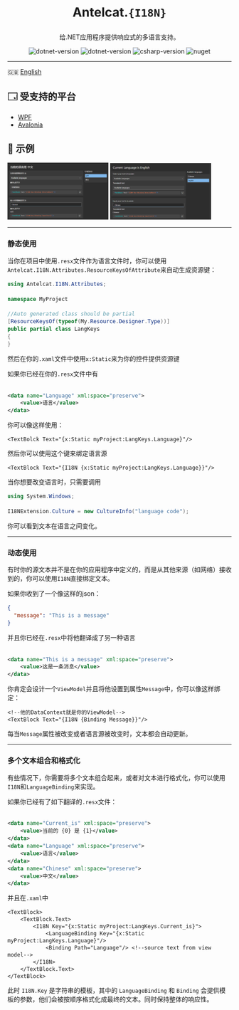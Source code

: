 <div align="center">

<h1>

Antelcat.`{I18N}`

</h1>

给.NET应用程序提供响应式的多语言支持。

</div>

<p align="center">
    <img alt="dotnet-version" src="https://img.shields.io/badge/WPF-%3E%3D4.0-2C896A.svg"/>
<img alt="dotnet-version" src="https://img.shields.io/badge/Avalonia-%3E%3D11.0-AE42F8.svg"/>
    <img alt="csharp-version" src="https://img.shields.io/badge/C%23->=9.0-3BA93F.svg"/>
    <img alt="nuget" src="https://img.shields.io/badge/Nuget-v1.0.1-blue.svg"/>
</p>

---

🇬🇧 [English](./README.en.md)

## 🗔 受支持的平台

+ [WPF](https://github.com/dotnet/wpf)
+ [Avalonia](https://github.com/AvaloniaUI/Avalonia)

## 📖 示例

<div float="right">
    <img src="docs/demo.zh.png" width="45%"/>
    <img src="docs/demo.en.png" width="45%"/> 
</div>

---

### 静态使用

当你在项目中使用`.resx`文件作为语言文件时，你可以使用`Antelcat.I18N.Attributes.ResourceKeysOfAttribute`来自动生成资源键：

```csharp
using Antelcat.I18N.Attributes;

namespace MyProject

//Auto generated class should be partial
[ResourceKeysOf(typeof(My.Resource.Designer.Type))]
public partial class LangKeys 
{
}
```

然后在你的`.xaml`文件中使用`x:Static`来为你的控件提供资源键

如果你已经在你的`.resx`文件中有

```xml

<data name="Language" xml:space="preserve">
    <value>语言</value>
</data>
```

你可以像这样使用：

```xaml
<TextBolck Text="{x:Static myProject:LangKeys.Language}"/>
```

然后你可以使用这个键来绑定语言源

```xaml
<TextBlock Text="{I18N {x:Static myProject:LangKeys.Language}}"/>
```

当你想要改变语言时，只需要调用

```csharp
using System.Windows;

I18NExtension.Culture = new CultureInfo("language code");
```

你可以看到文本在语言之间变化。

---

### 动态使用

有时你的源文本并不是在你的应用程序中定义的，而是从其他来源（如网络）接收到的，你可以使用`I18N`直接绑定文本。

如果你收到了一个像这样的json：

```json
{
  "message": "This is a message"
}
```

并且你已经在`.resx`中将他翻译成了另一种语言

```xml

<data name="This is a message" xml:space="preserve">
    <value>这是一条消息</value>
</data>
```

你肯定会设计一个`ViewModel`并且将他设置到属性`Message`中，你可以像这样绑定：

```xaml
<!--他的DataContext就是你的ViewModel-->
<TextBlock Text="{I18N {Binding Message}}"/> 
```

每当`Message`属性被改变或者语言源被改变时，文本都会自动更新。

---

### 多个文本组合和格式化

有些情况下，你需要将多个文本组合起来，或者对文本进行格式化，你可以使用`I18N`和`LanguageBinding`来实现。

如果你已经有了如下翻译的`.resx`文件：

```xml

<data name="Current_is" xml:space="preserve">
    <value>当前的 {0} 是 {1}</value>
</data>
<data name="Language" xml:space="preserve">
    <value>语言</value>
</data>
<data name="Chinese" xml:space="preserve">
    <value>中文</value>
</data>
```

并且在`.xaml`中

```xaml
<TextBlock>
    <TextBlock.Text>
        <I18N Key="{x:Static myProject:LangKeys.Current_is}">
            <LanguageBinding Key="{x:Static myProject:LangKeys.Language}"/>
            <Binding Path="Language"/> <!--source text from view model-->
        </I18N>
    </TextBlock.Text>
</TextBlock>
```

此时 `I18N.Key` 是字符串的模板，其中的 `LanguageBinding` 和 `Binding` 会提供模板的参数，他们会被按顺序格式化成最终的文本。同时保持整体的响应性。